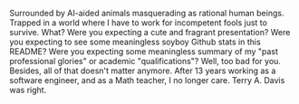 Surrounded by AI-aided animals masquerading as rational human beings. Trapped in a world where I have to work for incompetent fools just to survive. What? Were you expecting a cute and fragrant presentation? Were you expecting to see some meaningless soyboy Github stats in this README? Were you expecting some meaningless summary of my "past professional glories" or academic "qualifications"? Well, too bad for you. Besides, all of that doesn't matter anymore. After 13 years working as a software engineer, and as a Math teacher, I no longer care. Terry A. Davis was right.
